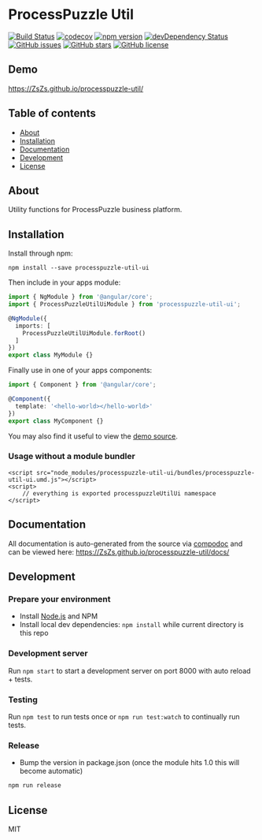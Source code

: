# ProcessPuzzle Util
[![Build Status](https://travis-ci.org/ZsZs/processpuzzle-util.svg?branch=master)](https://travis-ci.org/ZsZs/processpuzzle-util)
[![codecov](https://codecov.io/gh/ZsZs/processpuzzle-util/branch/master/graph/badge.svg)](https://codecov.io/gh/ZsZs/processpuzzle-util)
[![npm version](https://badge.fury.io/js/processpuzzle-util-ui.svg)](http://badge.fury.io/js/processpuzzle-util-ui)
[![devDependency Status](https://david-dm.org/ZsZs/processpuzzle-util/dev-status.svg)](https://david-dm.org/ZsZs/processpuzzle-util?type=dev)
[![GitHub issues](https://img.shields.io/github/issues/ZsZs/processpuzzle-util.svg)](https://github.com/ZsZs/processpuzzle-util/issues)
[![GitHub stars](https://img.shields.io/github/stars/ZsZs/processpuzzle-util.svg)](https://github.com/ZsZs/processpuzzle-util/stargazers)
[![GitHub license](https://img.shields.io/badge/license-MIT-blue.svg)](https://raw.githubusercontent.com/ZsZs/processpuzzle-util/master/LICENSE)

## Demo
https://ZsZs.github.io/processpuzzle-util/

## Table of contents

- [About](#about)
- [Installation](#installation)
- [Documentation](#documentation)
- [Development](#development)
- [License](#license)

## About

Utility functions for ProcessPuzzle business platform.

## Installation

Install through npm:
```
npm install --save processpuzzle-util-ui
```

Then include in your apps module:

```typescript
import { NgModule } from '@angular/core';
import { ProcessPuzzleUtilUiModule } from 'processpuzzle-util-ui';

@NgModule({
  imports: [
    ProcessPuzzleUtilUiModule.forRoot()
  ]
})
export class MyModule {}
```

Finally use in one of your apps components:
```typescript
import { Component } from '@angular/core';

@Component({
  template: '<hello-world></hello-world>'
})
export class MyComponent {}
```

You may also find it useful to view the [demo source](https://github.com/ZsZs/processpuzzle-util/blob/master/demo/demo.component.ts).

### Usage without a module bundler
```
<script src="node_modules/processpuzzle-util-ui/bundles/processpuzzle-util-ui.umd.js"></script>
<script>
    // everything is exported processpuzzleUtilUi namespace
</script>
```

## Documentation
All documentation is auto-generated from the source via [compodoc](https://compodoc.github.io/compodoc/) and can be viewed here:
https://ZsZs.github.io/processpuzzle-util/docs/

## Development

### Prepare your environment
* Install [Node.js](http://nodejs.org/) and NPM
* Install local dev dependencies: `npm install` while current directory is this repo

### Development server
Run `npm start` to start a development server on port 8000 with auto reload + tests.

### Testing
Run `npm test` to run tests once or `npm run test:watch` to continually run tests.

### Release
* Bump the version in package.json (once the module hits 1.0 this will become automatic)
```bash
npm run release
```

## License

MIT
